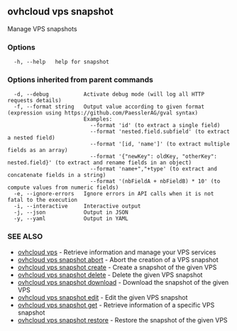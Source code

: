 ## ovhcloud vps snapshot

Manage VPS snapshots

### Options

```
  -h, --help   help for snapshot
```

### Options inherited from parent commands

```
  -d, --debug           Activate debug mode (will log all HTTP requests details)
  -f, --format string   Output value according to given format (expression using https://github.com/PaesslerAG/gval syntax)
                        Examples:
                          --format 'id' (to extract a single field)
                          --format 'nested.field.subfield' (to extract a nested field)
                          --format '[id, 'name']' (to extract multiple fields as an array)
                          --format '{"newKey": oldKey, "otherKey": nested.field}' (to extract and rename fields in an object)
                          --format 'name+","+type' (to extract and concatenate fields in a string)
                          --format '(nbFieldA + nbFieldB) * 10' (to compute values from numeric fields)
  -e, --ignore-errors   Ignore errors in API calls when it is not fatal to the execution
  -i, --interactive     Interactive output
  -j, --json            Output in JSON
  -y, --yaml            Output in YAML
```

### SEE ALSO

* [ovhcloud vps](ovhcloud_vps.md)	 - Retrieve information and manage your VPS services
* [ovhcloud vps snapshot abort](ovhcloud_vps_snapshot_abort.md)	 - Abort the creation of a VPS snapshot
* [ovhcloud vps snapshot create](ovhcloud_vps_snapshot_create.md)	 - Create a snapshot of the given VPS
* [ovhcloud vps snapshot delete](ovhcloud_vps_snapshot_delete.md)	 - Delete the given VPS snapshot
* [ovhcloud vps snapshot download](ovhcloud_vps_snapshot_download.md)	 - Download the snapshot of the given VPS
* [ovhcloud vps snapshot edit](ovhcloud_vps_snapshot_edit.md)	 - Edit the given VPS snapshot
* [ovhcloud vps snapshot get](ovhcloud_vps_snapshot_get.md)	 - Retrieve information of a specific VPS snapshot
* [ovhcloud vps snapshot restore](ovhcloud_vps_snapshot_restore.md)	 - Restore the snapshot of the given VPS

